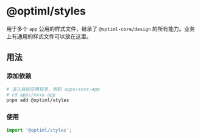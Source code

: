 # @optiml/styles

用于多个 `app` 公用的样式文件，继承了 `@optiml-core/design` 的所有能力。业务上有通用的样式文件可以放在这里。

## 用法

### 添加依赖

```bash
# 进入目标应用目录，例如 apps/xxxx-app
# cd apps/xxxx-app
pnpm add @optiml/styles
```

### 使用

```ts
import '@optiml/styles';
```
